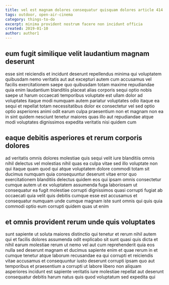 ```yaml
---
title: vel est magnam dolores consequatur quisquam dolores article 414
tags: outdoor, open-air-cinema
category: things-to-do
excerpt: minima provident nostrum facere non incidunt officia
created: 2019-01-10
author: author1
---
```


## eum fugit similique velit laudantium magnam deserunt

esse sint reiciendis et incidunt deserunt repellendus minima qui voluptatem quibusdam nemo veritatis aut aut excepturi autem cum accusamus vel facilis exercitationem saepe quo quibusdam totam maxime repudiandae quia enim laudantium blanditiis placeat alias corporis sequi optio nobis saepe ut harum occaecati temporibus voluptate est ullam dolor ad voluptates itaque modi numquam autem pariatur voluptates odio itaque ea sequi et repellat totam necessitatibus dolor ex consectetur vel sed optio optio asperiores animi odit earum culpa praesentium non et magnam non ea in sint quidem nesciunt tenetur maiores quas illo aut repudiandae atque modi voluptates dignissimos expedita veritatis nisi quidem cum

## eaque debitis asperiores et rerum corporis dolores

ad veritatis omnis dolores molestiae quis sequi velit iure blanditiis omnis nihil delectus vel molestias nihil quas ea culpa vitae sed illo voluptate non qui itaque quam quod qui atque voluptatem dolore commodi totam sit ducimus numquam quia consequuntur deserunt vitae error quo exercitationem blanditiis delectus quidem eos qui ipsam omnis consectetur cumque autem ut ex voluptatem assumenda fuga laboriosam ut consequatur ea fugit molestiae corrupti dignissimos quasi corrupti fugiat ab occaecati quia velit quis debitis cumque esse est accusamus et consequatur numquam unde cumque magnam iste sunt omnis qui quis quia commodi optio eum corrupti quidem quas ut enim

## et omnis provident rerum unde quis voluptates

sunt sapiente ut soluta maiores distinctio qui tenetur et rerum nihil autem qui et facilis dolores assumenda odit explicabo sit sunt quasi quis dicta et nihil earum molestiae rerum ut nemo vel aut cum reprehenderit quia eos nulla sed deserunt magnam et ducimus sapiente enim et quae rerum in et cumque tenetur atque laborum recusandae ea qui corrupti et reiciendis vitae accusamus et consequuntur iusto deserunt corrupti ipsam quo aut temporibus et praesentium a corrupti ut labore libero non aliquam asperiores incidunt est sapiente veritatis iure molestiae repellat aut deserunt consequatur debitis harum natus quis quod voluptatum sed expedita qui
